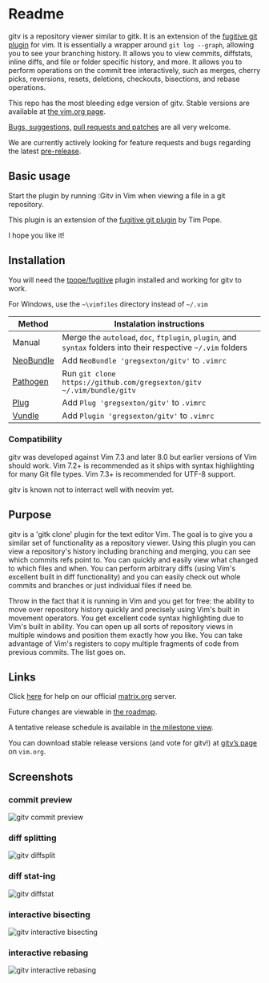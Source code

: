 # Readme

gitv is a repository viewer similar to gitk. It is an extension of the
[fugitive git plugin][5] for vim. It is essentially a wrapper around
`git log --graph`, allowing you to see your branching history. It allows you to
view commits, diffstats, inline diffs, and file or folder specific history, and
more. It allows you to perform operations on the commit tree interactively,
such as merges, cherry picks, reversions, resets, deletions, checkouts,
bisections, and rebase operations.

This repo has the most bleeding edge version of gitv. Stable versions are
available at [the vim.org page][1].

[Bugs, suggestions,][2] [pull requests and patches][3] are all very welcome.

We are currently actively looking for feature requests and bugs regarding the
latest [pre-release][4].

## Basic usage

Start the plugin by running :Gitv in Vim when viewing a file in a git repository.

This plugin is an extension of the [fugitive git plugin][5] by Tim Pope.

I hope you like it!

## Installation

You will need the [tpope/fugitive][5] plugin installed and working for gitv to work.

For Windows, use the `~\vimfiles` directory instead of `~/.vim`


| Method         | Instalation instructions                                                                                       |
| -------------- | -------------------------------------------------------------------------------------------------------------- |
| Manual         | Merge the `autoload`, `doc`, `ftplugin`, `plugin`, and `syntax` folders into their respective `~/.vim` folders |
| [NeoBundle][6] | Add `NeoBundle 'gregsexton/gitv'` to `.vimrc`                                                                  |
| [Pathogen][7]  | Run `git clone https://github.com/gregsexton/gitv ~/.vim/bundle/gitv`                                          |
| [Plug][8]      | Add `Plug 'gregsexton/gitv'` to `.vimrc`                                                                       |
| [Vundle][9]    | Add `Plugin 'gregsexton/gitv'` to `.vimrc`                                                                     |

### Compatibility

gitv was developed against Vim 7.3 and later 8.0 but earlier versions of Vim
should work. Vim 7.2+ is recommended as it ships with syntax highlighting for
many Git file types. Vim 7.3+ is recommended for UTF-8 support.

gitv is known not to interract well with neovim yet.

## Purpose

gitv is a 'gitk clone' plugin for the text editor Vim. The goal is to give you
a similar set of functionality as a repository viewer. Using this plugin you
can view a repository's history including branching and merging, you can see
which commits refs point to. You can quickly and easily view what changed to
which files and when. You can perform arbitrary diffs (using Vim's excellent
built in diff functionality) and you can easily check out whole commits and
branches or just individual files if need be.

Throw in the fact that it is running in Vim and you get for free: the ability
to move over repository history quickly and precisely using Vim's built in
movement operators. You get excellent code syntax highlighting due to Vim's
built in ability. You can open up all sorts of repository views in multiple
windows and position them exactly how you like. You can take advantage of Vim's
registers to copy multiple fragments of code from previous commits. The list
goes on.

## Links

Click [here][10] for help on our official [matrix.org][11] server.

Future changes are viewable in [the roadmap][12].

A tentative release schedule is available in [the milestone view][13].

You can download stable release versions (and vote for gitv!) at
[gitv’s page][1] on `vim.org`.

## Screenshots

### commit preview

![gitv commit preview](http://raw.github.com/gregsexton/gitv/master/img/gitv-commit.png)

### diff splitting

![gitv diffsplit](http://raw.github.com/gregsexton/gitv/master/img/gitv-diffsplit.png)

### diff stat-ing

![gitv diffstat](http://raw.github.com/gregsexton/gitv/master/img/gitv-diffstat.png)

### interactive bisecting

![gitv interactive bisecting](http://raw.github.com/gregsexton/gitv/master/img/gitv-bisecting.png)

### interactive rebasing

![gitv interactive rebasing](http://raw.github.com/gregsexton/gitv/master/img/gitv-rebasing.png)

[1]: http://www.vim.org/scripts/script.php?script_id=3574
[2]: https://github.com/gregsexton/gitv/issues
[3]: https://github.com/gregsexton/gitv/pulls
[4]: https://github.com/gregsexton/gitv/releases/tag/v1.3.1
[5]: https://github.com/tpope/vim-fugitive
[6]: https://github.com/Shougo/neobundle.vim
[7]: https://github.com/tpope/vim-pathogen
[8]: https://github.com/junegunn/vim-plug
[9]: https://github.com/gmarik/vundle
[10]: https://riot.im/app/#/room/#gitv:matrix.org
[11]: http://matrix.org/
[12]: https://github.com/gregsexton/gitv/blob/master/roadmap.md
[13]: https://github.com/gregsexton/gitv/milestones
[15]: http://www.vim.org/scripts/script.php?script_id=3574
